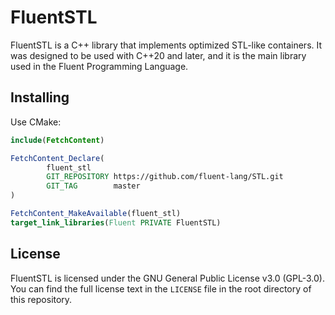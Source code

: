 # FluentSTL

FluentSTL is a C++ library that implements optimized STL-like
containers. It was designed to be used with C++20 and later, and it
is the main library used in the Fluent Programming Language.

## Installing

Use CMake:
```cmake
include(FetchContent)

FetchContent_Declare(
        fluent_stl
        GIT_REPOSITORY https://github.com/fluent-lang/STL.git
        GIT_TAG        master
)

FetchContent_MakeAvailable(fluent_stl)
target_link_libraries(Fluent PRIVATE FluentSTL)
```

## License

FluentSTL is licensed under the GNU General Public License v3.0
(GPL-3.0). You can find the full license text in the `LICENSE`
file in the root directory of this repository.